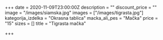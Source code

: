 +++
date = 2020-11-09T23:00:00Z
description = ""
discount_price = ""
image = "/images/siamska.jpg"
images = ["/images/tigrasta.jpg"]
kategorija_izdelka = "Okrasna tablica"
macka_ali_pes = "Mačka"
price = "15"
sizes = []
title = "Tigrasta mačka"

+++
